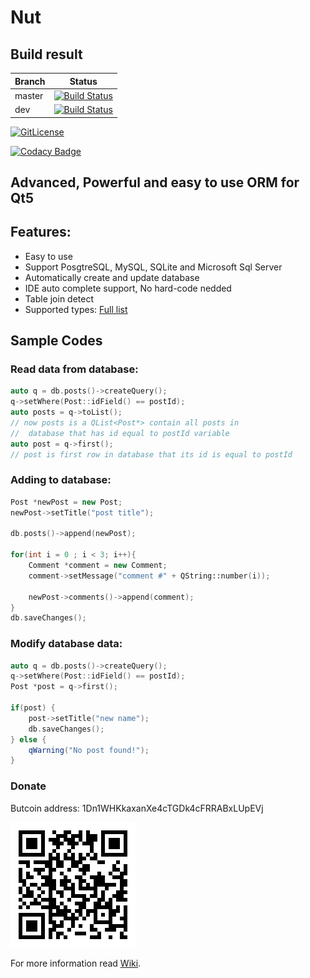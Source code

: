 

# Nut

## Build result
| Branch        | Status        |
| ------------- |:-------------:|
| master        | [![Build Status](https://travis-ci.org/HamedMasafi/Nut.svg?branch=master)](https://travis-ci.org/HamedMasafi/Nut) |
| dev           | [![Build Status](https://travis-ci.org/HamedMasafi/Nut.svg?branch=dev)](https://travis-ci.org/HamedMasafi/Nut) |

[![GitLicense](https://gitlicense.com/badge/hamedmasafi/nut)](https://gitlicense.com/license/hamedmasafi/nut)

[![Codacy 
Badge](https://api.codacy.com/project/badge/Grade/f3802610beb946068f6cd2c2b6608a8b)](https://www.codacy.com/app/HamedMasafi/Nut?utm_source=github.com&amp;utm_medium=referral&amp;utm_content=HamedMasafi/Nut&amp;utm_campaign=Badge_Grade)

## Advanced, Powerful and easy to use ORM for Qt5


## Features:

 - Easy to use
 - Support PosgtreSQL, MySQL, SQLite and Microsoft Sql Server
 - Automatically create and update database
 - IDE auto complete support, No hard-code nedded
 - Table join detect 
 - Supported types: [Full list](doc/datatypes.md)


## Sample Codes
### Read data from database:

```cpp
auto q = db.posts()->createQuery();
q->setWhere(Post::idField() == postId);
auto posts = q->toList();
// now posts is a QList<Post*> contain all posts in
//  database that has id equal to postId variable
auto post = q->first();
// post is first row in database that its id is equal to postId
```

### Adding to database:
```cpp
Post *newPost = new Post;
newPost->setTitle("post title");

db.posts()->append(newPost);

for(int i = 0 ; i < 3; i++){
    Comment *comment = new Comment;
    comment->setMessage("comment #" + QString::number(i));

    newPost->comments()->append(comment);
}
db.saveChanges();
```

### Modify database data:
```cpp
auto q = db.posts()->createQuery();
q->setWhere(Post::idField() == postId);
Post *post = q->first();

if(post) {
    post->setTitle("new name");
    db.saveChanges();
} else {
    qWarning("No post found!");
}
```

### Donate
Butcoin address: 1Dn1WHKkaxanXe4cTGDk4cFRRABxLUpEVj


![Wallet addresst](btc-qr.png)

For more information read [Wiki](wiki).
